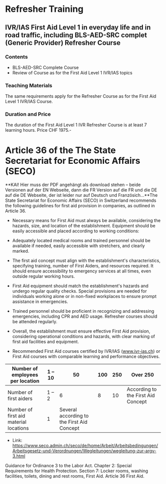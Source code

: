 # Refresher Training

## IVR/IAS First Aid Level 1 in everyday life and in road traffic, including BLS-AED-SRC complet (Generic Provider) Refresher Course

### Contents

- BLS-AED-SRC Complete Course
- Review of Course as for the First Aid Level 1 IVR/IAS topics

### **Teaching Materials**

The same requirements apply for the Refresher Course as for the First Aid Level 1 IVR/IAS Course.

### **Duration and Price**

The duration of the First Aid Level 1 IVR Refresher Course is at least 7 learning hours. Price CHF 1975.-

# Article 36 of the The State Secretariat for Economic Affairs (SECO)

**KAI! Hier muss der PDF angehängt als download stehen – beide Versionen auf der EN Webseite, dann die FR Version auf die FR und die DE auf die DE Webseite, der ist leider nur auf Deutsch und Französich…**The State Secretariat for Economic Affairs (SECO) in Switzerland recommends the following guidelines for first aid provision in companies, as outlined in Article 36.

- Necessary means for First Aid must always be available, considering the hazards, size, and location of the establishment. Equipment should be easily accessible and placed according to working conditions:

- Adequately located medical rooms and trained personnel should be available if needed, easily accessible with stretchers, and clearly marked.

- The first aid concept must align with the establishment's characteristics, specifying training, number of First Aiders, and resources required. It should ensure accessibility to emergency services at all times, even outside regular working hours.

- First Aid equipment should match the establishment's hazards and undergo regular quality checks. Special provisions are needed for individuals working alone or in non-fixed workplaces to ensure prompt assistance in emergencies.

- Trained personnel should be proficient in recognizing and addressing emergencies, including CPR and AED usage. Refresher courses should be attended regularly.

- Overall, the establishment must ensure effective First Aid provision, considering operational conditions and hazards, with clear marking of first aid facilities and equipment.

- Recommended First Aid courses certified by IVR/IAS (www.ivr-ias.ch) or First Aid courses with comparable learning and performance objectives.

| Number of employees per location       | 1 – 10 | 50                                         | 100 | 250 | Over 250                           |
| -------------------------------------- | ------ | ------------------------------------------ | --- | --- | ---------------------------------- |
| Number of first aiders                 | 1 – 2  | 6                                          | 8   | 10  | According to the First Aid Concept |
| Number of first aid material locations | 1      | Several according to the First Aid Concept |

- Link: https://www.seco.admin.ch/seco/de/home/Arbeit/Arbeitsbedingungen/Arbeitsgesetz-und-Verordnungen/Wegleitungen/wegleitung-zur-argv-3.html

Guidance for Ordinance 3 to the Labor Act. Chapter 2: Special Requirements for Health Protection. Section 7: Locker rooms, washing facilities, toilets, dining and rest rooms, First Aid. Article 36 First Aid.
